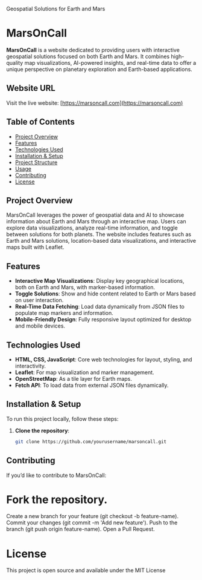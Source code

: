 
Geospatial Solutions for Earth and Mars
# MarsOnCall

**MarsOnCall** is a website dedicated to providing users with interactive geospatial solutions focused on both Earth and Mars. It combines high-quality map visualizations, AI-powered insights, and real-time data to offer a unique perspective on planetary exploration and Earth-based applications.

## Website URL

Visit the live website: [https://marsoncall.com](https://marsoncall.com)

## Table of Contents

- [Project Overview](#project-overview)
- [Features](#features)
- [Technologies Used](#technologies-used)
- [Installation & Setup](#installation--setup)
- [Project Structure](#project-structure)
- [Usage](#usage)
- [Contributing](#contributing)
- [License](#license)

## Project Overview

MarsOnCall leverages the power of geospatial data and AI to showcase information about Earth and Mars through an interactive map. Users can explore data visualizations, analyze real-time information, and toggle between solutions for both planets. The website includes features such as Earth and Mars solutions, location-based data visualizations, and interactive maps built with Leaflet.

## Features

- **Interactive Map Visualizations**: Display key geographical locations, both on Earth and Mars, with marker-based information.
- **Toggle Solutions**: Show and hide content related to Earth or Mars based on user interaction.
- **Real-Time Data Fetching**: Load data dynamically from JSON files to populate map markers and information.
- **Mobile-Friendly Design**: Fully responsive layout optimized for desktop and mobile devices.

## Technologies Used

- **HTML, CSS, JavaScript**: Core web technologies for layout, styling, and interactivity.
- **Leaflet**: For map visualization and marker management.
- **OpenStreetMap**: As a tile layer for Earth maps.
- **Fetch API**: To load data from external JSON files dynamically.

## Installation & Setup

To run this project locally, follow these steps:

1. **Clone the repository**:
   ```bash
   git clone https://github.com/yourusername/marsoncall.git

## Contributing
If you’d like to contribute to MarsOnCall:

# Fork the repository.
Create a new branch for your feature (git checkout -b feature-name).
Commit your changes (git commit -m 'Add new feature').
Push to the branch (git push origin feature-name).
Open a Pull Request.
# License
This project is open source and available under the MIT License

